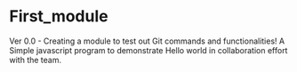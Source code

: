 # First_module
Ver 0.0 - Creating a module to test out Git commands and functionalities! 
A Simple javascript program to demonstrate Hello world in collaboration effort with the team.
